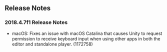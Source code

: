 ## Release Notes

### 2018.4.7f1 Release Notes

-   macOS: Fixes an issue with macOS Catalina that causes Unity to request permission to receive keyboard input when using other apps in both the editor and standalone player. (1172758)
